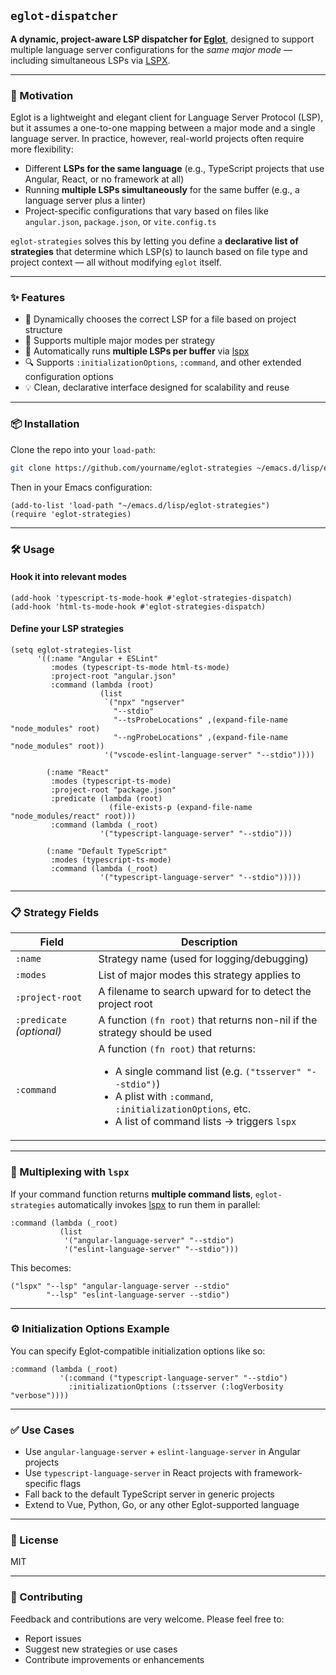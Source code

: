 ## `eglot-dispatcher`

**A dynamic, project-aware LSP dispatcher for [Eglot](https://github.com/joaotavora/eglot)**, designed to support multiple language server configurations for the *same major mode* — including simultaneous LSPs via [LSPX](https://github.com/thefrontside/lspx).

---

### 🧠 Motivation

Eglot is a lightweight and elegant client for Language Server Protocol (LSP), but it assumes a one-to-one mapping between a major mode and a single language server. In practice, however, real-world projects often require more flexibility:

- Different **LSPs for the same language** (e.g., TypeScript projects that use Angular, React, or no framework at all)
- Running **multiple LSPs simultaneously** for the same buffer (e.g., a language server plus a linter)
- Project-specific configurations that vary based on files like `angular.json`, `package.json`, or `vite.config.ts`

`eglot-strategies` solves this by letting you define a **declarative list of strategies** that determine which LSP(s) to launch based on file type and project context — all without modifying `eglot` itself.

---

### ✨ Features

- 🔄 Dynamically chooses the correct LSP for a file based on project structure
- 🧠 Supports multiple major modes per strategy
- 🔁 Automatically runs **multiple LSPs per buffer** via [lspx](https://github.com/thefrontside/lspx)
- 🔍 Supports `:initializationOptions`, `:command`, and other extended configuration options
- 💡 Clean, declarative interface designed for scalability and reuse

---

### 📦 Installation

Clone the repo into your `load-path`:

```sh
git clone https://github.com/yourname/eglot-strategies ~/emacs.d/lisp/eglot-strategies
```

Then in your Emacs configuration:

```elisp
(add-to-list 'load-path "~/emacs.d/lisp/eglot-strategies")
(require 'eglot-strategies)
```

---

### 🛠️ Usage

#### Hook it into relevant modes

```elisp
(add-hook 'typescript-ts-mode-hook #'eglot-strategies-dispatch)
(add-hook 'html-ts-mode-hook #'eglot-strategies-dispatch)
```

#### Define your LSP strategies

```elisp
(setq eglot-strategies-list
	  '((:name "Angular + ESLint"
		 :modes (typescript-ts-mode html-ts-mode)
		 :project-root "angular.json"
		 :command (lambda (root)
					(list
					 `("npx" "ngserver"
					   "--stdio"
					   "--tsProbeLocations" ,(expand-file-name "node_modules" root)
					   "--ngProbeLocations" ,(expand-file-name "node_modules" root))
					 '("vscode-eslint-language-server" "--stdio"))))

		(:name "React"
		 :modes (typescript-ts-mode)
		 :project-root "package.json"
		 :predicate (lambda (root)
					  (file-exists-p (expand-file-name "node_modules/react" root)))
		 :command (lambda (_root)
					'("typescript-language-server" "--stdio")))

		(:name "Default TypeScript"
		 :modes (typescript-ts-mode)
		 :command (lambda (_root)
					'("typescript-language-server" "--stdio")))))
```

---

### 📋 Strategy Fields

| Field | Description |
|-------|-------------|
| `:name` | Strategy name (used for logging/debugging) |
| `:modes` | List of major modes this strategy applies to |
| `:project-root` | A filename to search upward for to detect the project root |
| `:predicate` *(optional)* | A function `(fn root)` that returns non-nil if the strategy should be used |
| `:command` | A function `(fn root)` that returns:<ul><li>A single command list (e.g. `("tsserver" "--stdio")`)</li><li>A plist with `:command`, `:initializationOptions`, etc.</li><li>A list of command lists → triggers `lspx`</li></ul> |

---

### 🔁 Multiplexing with `lspx`

If your command function returns **multiple command lists**, `eglot-strategies` automatically invokes [lspx](https://github.com/thefrontside/lspx) to run them in parallel:

```elisp
:command (lambda (_root)
		   (list
			'("angular-language-server" "--stdio")
			'("eslint-language-server" "--stdio")))
```

This becomes:

```elisp
("lspx" "--lsp" "angular-language-server --stdio"
		"--lsp" "eslint-language-server --stdio")
```

---

### ⚙️ Initialization Options Example

You can specify Eglot-compatible initialization options like so:

```elisp
:command (lambda (_root)
		   '(:command ("typescript-language-server" "--stdio")
			 :initializationOptions (:tsserver (:logVerbosity "verbose"))))
```

---

### ✅ Use Cases

- Use `angular-language-server` + `eslint-language-server` in Angular projects
- Use `typescript-language-server` in React projects with framework-specific flags
- Fall back to the default TypeScript server in generic projects
- Extend to Vue, Python, Go, or any other Eglot-supported language

---

### 📄 License

MIT

---

### 🤝 Contributing

Feedback and contributions are very welcome. Please feel free to:

- Report issues
- Suggest new strategies or use cases
- Contribute improvements or enhancements
